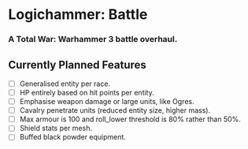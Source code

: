 # Logichammer: Battle
### A Total War: Warhammer 3 battle overhaul.

## Currently Planned Features
- [ ] Generalised entity per race.
- [ ] HP entirely based on hit points per entity.
- [ ] Emphasise weapon damage or large units, like Ogres.
- [ ] Cavalry penetrate units (reduced entity size, higher mass).
- [ ] Max armour is 100 and roll_lower threshold is 80% rather than 50%.
- [ ] Shield stats per mesh.
- [ ] Buffed black powder equipment.

